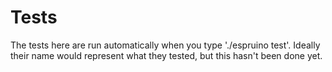 Tests
=====

The tests here are run automatically when you type './espruino test'. Ideally their name would represent what they tested, but this hasn't been done yet.

